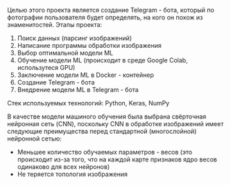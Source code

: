 Целью этого проекта является создание Telegram - бота, который по фотографии пользователя будет определять, на кого он похож из знаменитостей.
Этапы проекта:
1) Поиск данных (парсинг изображений)  
2) Написание программы обработки изображения  
3) Выбор оптимальной модели ML  
4) Обучение модели ML (происходит в среде Google Colab, использутеся GPU)  
5) Заключение модели ML в Docker - контейнер  
6) Создание Telegram - бота  
7) Внедрение модели ML в Telegram - бота  

Стек используемых технологий: Python, Keras, NumPy


В качестве модели машиного обучения была выбрана свёрточная нейронная сеть (CNN), поскольку CNN в обработке изображений имеет следующие преимущества перед стандартной (многослойной) нейронной сетью:
- Меньшее количество обучаемых параметров - весов (это происходит из-за того, что на каждой карте признаков ядро весов одинаково для всех нейронов)
- Не теряется топология изображения
